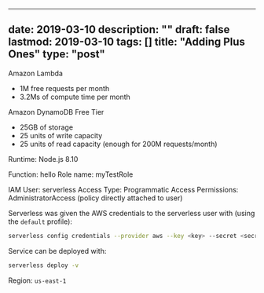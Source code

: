 
---
date: 2019-03-10
description: ""
draft: false
lastmod: 2019-03-10
tags: []
title: "Adding Plus Ones"
type: "post"
---

Amazon Lambda

* 1M free requests per month
* 3.2Ms of compute time per month

Amazon DynamoDB Free Tier

* 25GB of storage
* 25 units of write capacity
* 25 units of read capacity (enough for 200M requests/month)

Runtime: Node.js 8.10

Function: hello
Role name: myTestRole

IAM User: serverless
Access Type: Programmatic Access
Permissions: AdministratorAccess (policy directly attached to user)

Serverless was given the AWS credentials to the serverless user with (using the `default` profile):

```sh
serverless config credentials --provider aws --key <key> --secret <secret_key>
```

Service can be deployed with:

```sh
serverless deploy -v
```

Region: `us-east-1`
